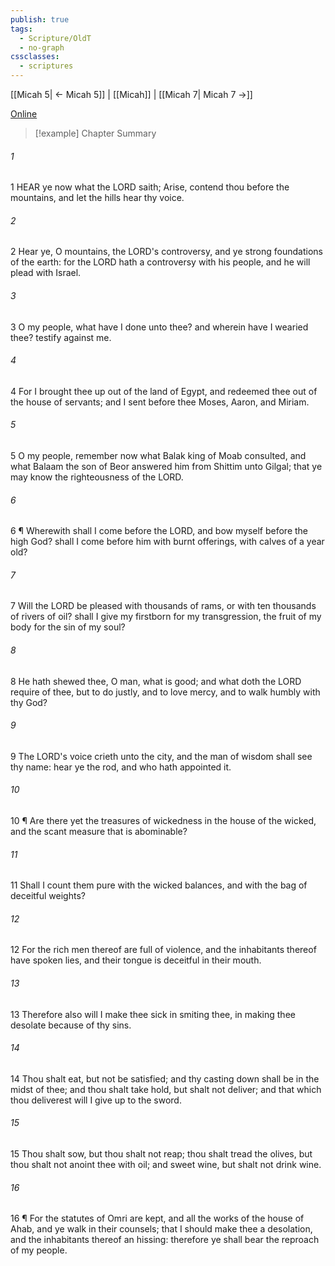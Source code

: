 ```yaml
---
publish: true
tags:
  - Scripture/OldT
  - no-graph
cssclasses:
  - scriptures
---
```

[[Micah 5| ← Micah 5]] | [[Micah]] | [[Micah 7| Micah 7 →]]

[Online](https://churchofjesuschrist.org/study/scriptures/ot/micah/6?lang=eng)

>[!example] Chapter Summary
>
###### 1
1 HEAR ye now what the LORD saith; Arise, contend thou before the mountains, and let the hills hear thy voice.
###### 2
2 Hear ye, O mountains, the LORD's controversy, and ye strong foundations of the earth: for the LORD hath a controversy with his people, and he will plead with Israel.
###### 3
3 O my people, what have I done unto thee?  and wherein have I wearied thee?  testify against me.
###### 4
4 For I brought thee up out of the land of Egypt, and redeemed thee out of the house of servants; and I sent before thee Moses, Aaron, and Miriam.
###### 5
5 O my people, remember now what Balak king of Moab consulted, and what Balaam the son of Beor answered him from Shittim unto Gilgal; that ye may know the righteousness of the LORD.
###### 6
6 ¶ Wherewith shall I come before the LORD, and bow myself before the high God?  shall I come before him with burnt offerings, with calves of a year old?
###### 7
7 Will the LORD be pleased with thousands of rams, or with ten thousands of rivers of oil?  shall I give my firstborn for my transgression, the fruit of my body for the sin of my soul?
###### 8
8 He hath shewed thee, O man, what is good; and what doth the LORD require of thee, but to do justly, and to love mercy, and to walk humbly with thy God?
###### 9
9 The LORD's voice crieth unto the city, and the man of wisdom shall see thy name: hear ye the rod, and who hath appointed it.
###### 10
10 ¶ Are there yet the treasures of wickedness in the house of the wicked, and the scant measure that is abominable?
###### 11
11 Shall I count them pure with the wicked balances, and with the bag of deceitful weights?
###### 12
12 For the rich men thereof are full of violence, and the inhabitants thereof have spoken lies, and their tongue is deceitful in their mouth.
###### 13
13 Therefore also will I make thee sick in smiting thee, in making thee desolate because of thy sins.
###### 14
14 Thou shalt eat, but not be satisfied; and thy casting down shall be in the midst of thee; and thou shalt take hold, but shalt not deliver; and that which thou deliverest will I give up to the sword.
###### 15
15 Thou shalt sow, but thou shalt not reap; thou shalt tread the olives, but thou shalt not anoint thee with oil; and sweet wine, but shalt not drink wine.
###### 16
16 ¶ For the statutes of Omri are kept, and all the works of the house of Ahab, and ye walk in their counsels; that I should make thee a desolation, and the inhabitants thereof an hissing: therefore ye shall bear the reproach of my people.



